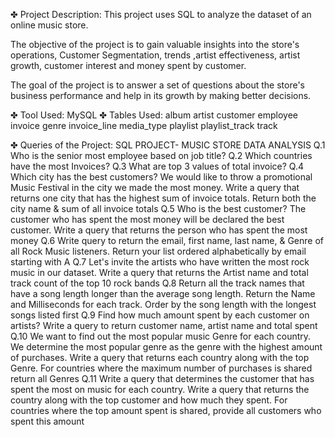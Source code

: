 ✤ Project Description:
This project uses SQL to analyze the dataset of an online music store.

The objective of the project is to gain valuable insights into the store's operations, Customer Segmentation, trends ,artist effectiveness, artist growth, customer interest and money spent by customer.

The goal of the project is to answer a set of questions about the store's business performance and help in its growth by making better decisions.

✤ Tool Used:
MySQL
✤ Tables Used:
album
artist
customer
employee
invoice
genre
invoice_line
media_type
playlist
playlist_track
track

✤ Queries of the Project:
SQL PROJECT- MUSIC STORE DATA ANALYSIS
Q.1 Who is the senior most employee based on job title?
Q.2 Which countries have the most Invoices?
Q.3 What are top 3 values of total invoice?
Q.4 Which city has the best customers? We would like to throw a promotional Music
Festival in the city we made the most money. Write a query that returns one city that
has the highest sum of invoice totals. Return both the city name & sum of all invoice
totals
Q.5 Who is the best customer? The customer who has spent the most money will be
declared the best customer. Write a query that returns the person who has spent the
most money
Q.6 Write query to return the email, first name, last name, & Genre of all Rock Music
listeners. Return your list ordered alphabetically by email starting with A
Q.7 Let's invite the artists who have written the most rock music in our dataset. Write a
query that returns the Artist name and total track count of the top 10 rock bands
Q.8 Return all the track names that have a song length longer than the average song length.
Return the Name and Milliseconds for each track. Order by the song length with the
longest songs listed first
Q.9 Find how much amount spent by each customer on artists? Write a query to return
customer name, artist name and total spent
Q.10 We want to find out the most popular music Genre for each country. We determine the
most popular genre as the genre with the highest amount of purchases. Write a query
that returns each country along with the top Genre. For countries where the maximum
number of purchases is shared return all Genres
Q.11 Write a query that determines the customer that has spent the most on music for each
country. Write a query that returns the country along with the top customer and how
much they spent. For countries where the top amount spent is shared, provide all
customers who spent this amount
